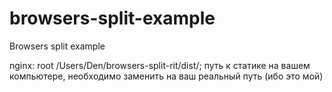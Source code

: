 # browsers-split-example
Browsers split example

nginx:
root /Users/Den/browsers-split-rit/dist/; путь к статике на вашем компьютере, необходимо заменить на ваш реальный путь (ибо это мой)